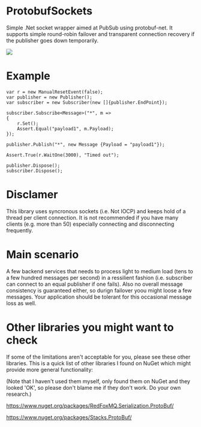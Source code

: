 ProtobufSockets
===============

Simple .Net socket wrapper aimed at PubSub using protobuf-net. It supports simple round-robin failover and transparent connection recovery if the publisher goes down temporarily.

<a href="https://ci.appveyor.com/project/mtmk/protobufsockets"><img src="https://ci.appveyor.com/api/projects/status/github/mtmk/ProtobufSockets?branch=master&svg=true"/></a>

Example
=======

    var r = new ManualResetEvent(false);
    var publisher = new Publisher();
    var subscriber = new Subscriber(new []{publisher.EndPoint});

    subscriber.Subscribe<Message>("*", m =>
    {
        r.Set();
        Assert.Equal("payload1", m.Payload);
    });

    publisher.Publish("*", new Message {Payload = "payload1"});

    Assert.True(r.WaitOne(3000), "Timed out");

    publisher.Dispose();
    subscriber.Dispose();

Disclamer
=========
This library uses syncronous sockets (i.e. Not IOCP) and keeps hold of a thread
per client connection. It is not recommended if you have many clients
(e.g. more than 50) especially connecting and disconnecting frequently.

Main scenario
=============
A few backend services that needs to process light to medium load (tens to a few
hundred messages per second) in a ressilient fashion (i.e. subscriber
can connect to an equal publisher if one fails). Also no overall message consistency
is guaranteed either, so durign failover yoou might loose a few messages.
Your application should be tolerant for this occasional message loss as well.

Other libraries you might want to check
=======================================
If some of the limitations aren't acceptable for you, please see these other libraries.
This is a quick list of other libraries I found on NuGet which might provide more
general functionality:

(Note that I haven't used them myself, only found them on NuGet and they looked 'OK',
so please don't blame me if they don't work. Do your own research.)

https://www.nuget.org/packages/RedFoxMQ.Serialization.ProtoBuf/

https://www.nuget.org/packages/Stacks.ProtoBuf/


